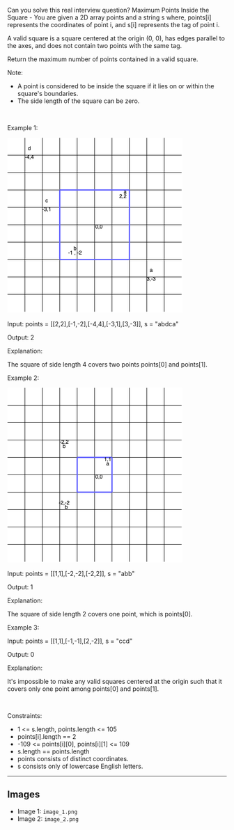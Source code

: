 Can you solve this real interview question? Maximum Points Inside the Square - You are given a 2D array points and a string s where, points[i] represents the coordinates of point i, and s[i] represents the tag of point i.

A valid square is a square centered at the origin (0, 0), has edges parallel to the axes, and does not contain two points with the same tag.

Return the maximum number of points contained in a valid square.

Note:

 * A point is considered to be inside the square if it lies on or within the square's boundaries.
 * The side length of the square can be zero.

 

Example 1:

![Example 1](./image_1.png)

Input: points = [[2,2],[-1,-2],[-4,4],[-3,1],[3,-3]], s = "abdca"

Output: 2

Explanation:

The square of side length 4 covers two points points[0] and points[1].

Example 2:

![Example 2](./image_2.png)

Input: points = [[1,1],[-2,-2],[-2,2]], s = "abb"

Output: 1

Explanation:

The square of side length 2 covers one point, which is points[0].

Example 3:

Input: points = [[1,1],[-1,-1],[2,-2]], s = "ccd"

Output: 0

Explanation:

It's impossible to make any valid squares centered at the origin such that it covers only one point among points[0] and points[1].

 

Constraints:

 * 1 <= s.length, points.length <= 105
 * points[i].length == 2
 * -109 <= points[i][0], points[i][1] <= 109
 * s.length == points.length
 * points consists of distinct coordinates.
 * s consists only of lowercase English letters.

---

## Images

- Image 1: `image_1.png`
- Image 2: `image_2.png`
